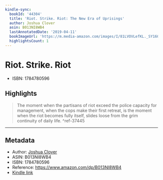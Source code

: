 ```yaml
---
kindle-sync:
  bookId: '44304'
  title: 'Riot. Strike. Riot: The New Era of Uprisings'
  author: Joshua Clover
  asin: B013NI8WB4
  lastAnnotatedDate: '2019-04-11'
  bookImageUrl: 'https://m.media-amazon.com/images/I/81LVOVLefKL._SY160.jpg'
  highlightsCount: 1
---
```

# Riot. Strike. Riot

* ISBN: 1784780596

## Highlights
> The moment when the partisans of riot exceed the police capacity for management, when the cops make their first retreat, is the moment when the riot becomes fully itself, slides loose from the grim continuity of daily life. ^ref-37445

---

## Metadata
* Author: [Joshua Clover](https://www.amazon.comundefined)
* ASIN: B013NI8WB4
* ISBN: 1784780596
* Reference: https://www.amazon.com/dp/B013NI8WB4
* [Kindle link](kindle://book?action=open&asin=B013NI8WB4)
